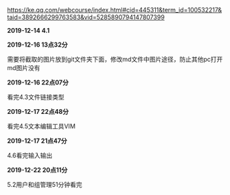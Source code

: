 https://ke.qq.com/webcourse/index.html#cid=445311&term_id=100532217&taid=3892666299763583&vid=5285890794147807399

**2019-12-14	4.1**

**2019-12-16    13点32分**

需要将截取的图片放到git文件夹下面，修改md文件中图片途径，防止其他pc打开md图片没有

**2019-12-16   22点07分**

看完4.3文件链接类型

**2019-12-17   22点48分**

看完4.5文本编辑工具VIM

**2019-12-17 21点47分**

4.6看完输入输出

**2019-12-22 20点11分**

5.2用户和组管理51分钟看完